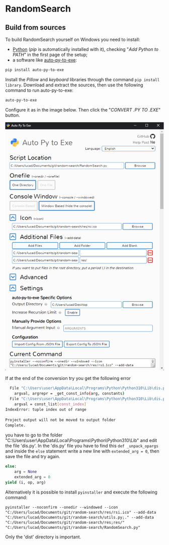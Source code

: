 # RandomSearch

## Build from sources

To build RandomSearch yourself on Windows you need to install:

- [Python](https://www.python.org/downloads/) (*pip* is automatically installed with it), checking "*Add Python to PATH*" in the first page of the setup;
- a software like [auto-py-to-exe](https://pypi.org/project/auto-py-to-exe/):

```bash
pip install auto-py-to-exe
```

Install the *Pillow* and *keyboard* libraries through the command `pip install library`.
Download and extract the sources, then use the following command to run auto-py-to-exe:

```bash
auto-py-to-exe
```

Configure it as in the image below. Then click the "*CONVERT .PY TO .EXE*" button.

![auto_py_to_exe](./auto-py-to-exe.png)

If at the end of the conversion try you get the following error

```bash
  File "C:\Users\user\AppData\Local\Programs\Python\Python310\Lib\dis.py", line 338, in _get_instructions_bytes
    argval, argrepr = _get_const_info(arg, constants)
  File "C:\Users\user\AppData\Local\Programs\Python\Python310\Lib\dis.py", line 292, in _get_const_info
    argval = const_list[const_index]
IndexError: tuple index out of range

Project output will not be moved to output folder
Complete.
```

you have to go to the folder "C:\Users\user\AppData\Local\Programs\Python\Python310\Lib" and edit the file 'dis.py'. In the 'dis.py' file you have to find this `def _unpack_opargs` and inside the `else` statement write a new line with `extended_arg = 0`, then save the file and try again.

```py
else:
    arg = None
    extended_arg = 0 
yield (i, op, arg)
```

Alternatively it is possible to install `pyinstaller` and execute the following command:

```
pyinstaller --noconfirm --onedir --windowed --icon "C:/Users/lucad/Documents/git/random-search/res/rsi.ico" --add-data "C:/Users/lucad/Documents/git/random-search/utils.py;." --add-data "C:/Users/lucad/Documents/git/random-search/res;res/"  "C:/Users/lucad/Documents/git/random-search/RandomSearch.py"
```

Only the 'dist' directory is important.
